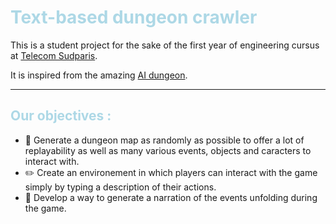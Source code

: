 <span style="color:lightblue">

# Text-based dungeon crawler
</span>

This is a student project for the sake of the first year of engineering cursus at [Telecom Sudparis](https://www.telecom-sudparis.eu/).

It is inspired from the amazing [AI dungeon](play.aidungeon.io).
 
---
<span style="color:lightblue">


 ## Our objectives :
</span>

* :european_castle: Generate a dungeon map as randomly as possible to offer a lot of replayability as well as many various events, objects and caracters to interact with.
* :pencil2: Create an environement in which players can interact with the game simply by typing a description of their actions.
* :speech_balloon: Develop a way to generate a narration of the events unfolding during the game.

